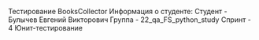 Тестирование BooksCollector
Информация о студенте: Студент - Булычев Евгений Викторович Группа - 22_qa_FS_python_study Спринт - 4 Юнит-тестирование


